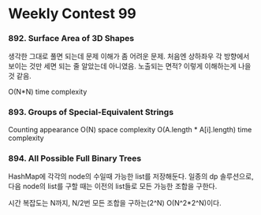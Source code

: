 # Weekly Contest 99

### 892. Surface Area of 3D Shapes

생각한 그대로 풀면 되는데 문제 이해가 좀 어려운 문제.
처음엔 상하좌우 각 방향에서 보이는 것만 세면 되는 줄 알았는데 아니였음.
노출되는 면적? 이렇게 이해하는게 나을 것 같음.

O(N*N) time complexity

### 893. Groups of Special-Equivalent Strings

Counting appearance
O(N) space complexity
O(A.length * A[i].length) time complexity

### 894. All Possible Full Binary Trees

HashMap에 각각의 node의 수일때 가능한 list를 저장해둔다.
일종의 dp 솔루션으로, 다음 node의 list를 구할 때는
이전의 list들로 모든 가능한 조합을 구한다.

시간 복잡도는
N까지, N/2번 모든 조합을 구하는(2^N) O(N^2*2^N)이다.